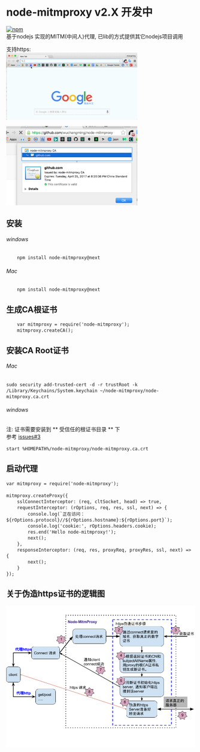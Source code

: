 # node-mitmproxy v2.X 开发中
[![npm](https://img.shields.io/npm/dt/node-mitmproxy.svg)](https://www.npmjs.com/package/node-mitmproxy)  
基于nodejs 实现的MITM(中间人)代理, 已lib的方式提供其它nodejs项目调用

支持https:  
<img src="doc/img/node-mitmproxy.gif" width="350px"/>

<img src="doc/img/example1.jpg" width="350px"/>


## 安装

###### windows
```
    npm install node-mitmproxy@next
```
###### Mac
```
    npm install node-mitmproxy@next
```

## 生成CA根证书
```
    var mitmproxy = require('node-mitmproxy');
    mitmproxy.createCA();

```

## 安装CA Root证书
###### Mac
```
sudo security add-trusted-cert -d -r trustRoot -k /Library/Keychains/System.keychain ~/node-mitmproxy/node-mitmproxy.ca.crt
```
###### windows
注: 证书需要安装到  ** 受信任的根证书目录 ** 下  
参考 [issues#3](https://github.com/wuchangming/node-mitmproxy/issues/3)
```
start %HOMEPATH%/node-mitmproxy/node-mitmproxy.ca.crt
```

## 启动代理
```
var mitmproxy = require('node-mitmproxy');

mitmproxy.createProxy({
    sslConnectInterceptor: (req, cltSocket, head) => true,
    requestInterceptor: (rOptions, req, res, ssl, next) => {
        console.log(`正在访问：${rOptions.protocol}//${rOptions.hostname}:${rOptions.port}`);
        console.log('cookie:', rOptions.headers.cookie);
        res.end('Hello node-mitmproxy!');
        next();
    },
    responseInterceptor: (req, res, proxyReq, proxyRes, ssl, next) => {
        next();
    }
});
```


## 关于伪造https证书的逻辑图
<img src="doc/img/node-MitmProxy https.png"/>
